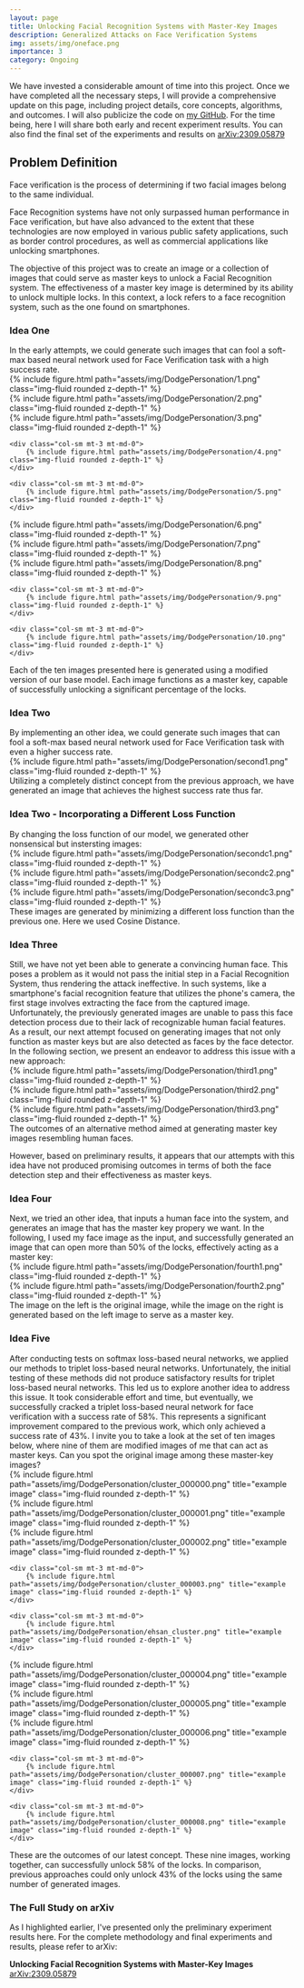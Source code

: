 ```yaml
---
layout: page
title: Unlocking Facial Recognition Systems with Master-Key Images
description: Generalized Attacks on Face Verification Systems
img: assets/img/oneface.png
importance: 3
category: Ongoing
---
```





We have invested a considerable amount of time into this project. Once we have completed all the necessary steps, I will provide a comprehensive update on this page, including project details, core concepts, algorithms, and outcomes. I will also publicize the code on <a href="https://github.com/enazari" style=" text-decoration: underline;">my GitHub</a>. For the time being, here I will share both early and recent experiment results. You can also find the final set of the experiments and results on  <a href="https://arxiv.org/abs/2309.05879" style=" text-decoration: underline;">arXiv:2309.05879</a>


<h2>Problem Definition</h2>

Face verification is the process of determining if two facial images belong to the same individual.

Face Recognition systems have not only surpassed human performance in Face verification, but have also advanced to the extent that these technologies are now employed in various public safety applications, such as border control procedures, as well as commercial applications like unlocking smartphones.  

The objective of this project was to create an image or a collection of images that could serve as master keys to unlock a Facial Recognition system. The effectiveness of a master key image is determined by its ability to unlock multiple locks. In this context, a lock refers to a face recognition system, such as the one found on smartphones.


<h3>Idea One</h3>
In the early attempts, we could generate such images that can fool a soft-max based neural network used for Face Verification task with a high success rate.


<div class="row">
    <div class="col-sm mt-3 mt-md-0">
        {% include figure.html path="assets/img/DodgePersonation/1.png"  class="img-fluid rounded z-depth-1" %}
    </div>
    <div class="col-sm mt-3 mt-md-0">
        {% include figure.html path="assets/img/DodgePersonation/2.png"  class="img-fluid rounded z-depth-1" %}
    </div>
    <div class="col-sm mt-3 mt-md-0">
        {% include figure.html path="assets/img/DodgePersonation/3.png" class="img-fluid rounded z-depth-1" %}
    </div>

    <div class="col-sm mt-3 mt-md-0">
        {% include figure.html path="assets/img/DodgePersonation/4.png" class="img-fluid rounded z-depth-1" %}
    </div>

    <div class="col-sm mt-3 mt-md-0">
        {% include figure.html path="assets/img/DodgePersonation/5.png" class="img-fluid rounded z-depth-1" %}
    </div>

</div>

<div class="row">
    <div class="col-sm mt-3 mt-md-0">
        {% include figure.html path="assets/img/DodgePersonation/6.png" class="img-fluid rounded z-depth-1" %}
    </div>
    <div class="col-sm mt-3 mt-md-0">
        {% include figure.html path="assets/img/DodgePersonation/7.png" class="img-fluid rounded z-depth-1" %}
    </div>
    <div class="col-sm mt-3 mt-md-0">
        {% include figure.html path="assets/img/DodgePersonation/8.png" class="img-fluid rounded z-depth-1" %}
    </div>

    <div class="col-sm mt-3 mt-md-0">
        {% include figure.html path="assets/img/DodgePersonation/9.png"  class="img-fluid rounded z-depth-1" %}
    </div>

    <div class="col-sm mt-3 mt-md-0">
        {% include figure.html path="assets/img/DodgePersonation/10.png" class="img-fluid rounded z-depth-1" %}
    </div>

</div>
<div class="caption">
    Each of the ten images presented here is generated using a modified version of our base model. Each image functions as a master key, capable of successfully unlocking a significant percentage of the locks.
</div>


<h3>Idea Two</h3>
By implementing an other idea, we could generate such images that can fool a soft-max based neural network used for Face Verification task with even a higher success rate.


<div class="row">
    <div class='container'>
    <div class="col-lg-4 col-md-4 col-sm-8 mx-auto">
        {% include figure.html path="assets/img/DodgePersonation/second1.png"  class="img-fluid rounded z-depth-1" %}
    </div>
        </div>

</div>
<div class="caption">
    Utilizing a completely distinct concept from the previous approach, we have generated an image that achieves the highest success rate thus far.
</div>

<h3>Idea Two - Incorporating a Different Loss Function</h3>
By changing the loss function of our model, we generated other nonsensical but instersting images:
<div class="row">
    <div class="col-sm mt-3 mt-md-0">
        {% include figure.html path="assets/img/DodgePersonation/secondc1.png" class="img-fluid rounded z-depth-1" %}
    </div>
    <div class="col-sm mt-3 mt-md-0">
        {% include figure.html path="assets/img/DodgePersonation/secondc2.png" class="img-fluid rounded z-depth-1" %}
    </div>
    <div class="col-sm mt-3 mt-md-0">
        {% include figure.html path="assets/img/DodgePersonation/secondc3.png" class="img-fluid rounded z-depth-1" %}
    </div>

</div>
<div class="caption">
    These images are generated by minimizing a different loss function than the previous one. Here we used Cosine Distance.
</div>


<h3>Idea Three</h3>
Still, we have not yet been able to generate a convincing human face. This poses a problem as it would not pass the initial step in a Facial Recognition System, thus rendering the attack ineffective. In such systems, like a smartphone's facial recognition feature that utilizes the phone's camera, the first stage involves extracting the face from the captured image. Unfortunately, the previously generated images are unable to pass this face detection process due to their lack of recognizable human facial features. As a result, our next attempt focused on generating images that not only function as master keys but are also detected as faces by the face detector. In the following section, we present an endeavor to address this issue with a new approach:


<div class="row">
    <div class="col-sm mt-3 mt-md-0">
        {% include figure.html path="assets/img/DodgePersonation/third1.png" class="img-fluid rounded z-depth-1" %}
    </div>
    <div class="col-sm mt-3 mt-md-0">
        {% include figure.html path="assets/img/DodgePersonation/third2.png" class="img-fluid rounded z-depth-1" %}
    </div>
    <div class="col-sm mt-3 mt-md-0">
        {% include figure.html path="assets/img/DodgePersonation/third3.png" class="img-fluid rounded z-depth-1" %}
    </div>

</div>
<div class="caption">
    The outcomes of an alternative method aimed at generating master key images resembling human faces.
</div>


However, based on preliminary results, it appears that our attempts with this idea have not produced promising outcomes in terms of both the face detection step and their effectiveness as master keys.


<h3>Idea Four</h3>
Next, we tried an other idea, that inputs a human face into the system, and generates an image that has the master key propery we want. In the following, I used my face image as the input, and successfully generated an image that can open more than 50% of the locks, effectively acting as a master key:

<div class="row">
    <div class="col-lg-5 col-md-4 col-sm-4 mx-auto">
        {% include figure.html path="assets/img/DodgePersonation/fourth1.png" class="img-fluid rounded z-depth-1" %}
    </div>
    <div class="col-lg-5 col-md-4 col-sm-4 mx-auto">
        {% include figure.html path="assets/img/DodgePersonation/fourth2.png" class="img-fluid rounded z-depth-1" %}
    </div>


</div>
<div class="caption">
The image on the left is the original image, while the image on the right is generated based on the left image to serve as a master key.
</div>

<h3>Idea Five</h3>
After conducting tests on softmax loss-based neural networks, we applied our methods to triplet loss-based neural networks. Unfortunately, the initial testing of these methods did not produce satisfactory results for triplet loss-based neural networks. This led us to explore another idea to address this issue. It took considerable effort and time, but eventually, we successfully cracked a triplet loss-based neural network for face verification with a success rate of 58%. This represents a significant improvement compared to the previous work, which only achieved a success rate of 43%. I invite you to take a look at the set of ten images below, where nine of them are modified images of me that can act as master keys. Can you spot the original image among these master-key images?



<div class="row">
    <div class="col-sm mt-3 mt-md-0">
        {% include figure.html path="assets/img/DodgePersonation/cluster_000000.png" title="example image" class="img-fluid rounded z-depth-1" %}
    </div>
    <div class="col-sm mt-3 mt-md-0">
        {% include figure.html path="assets/img/DodgePersonation/cluster_000001.png" title="example image" class="img-fluid rounded z-depth-1" %}
    </div>
    <div class="col-sm mt-3 mt-md-0">
        {% include figure.html path="assets/img/DodgePersonation/cluster_000002.png" title="example image" class="img-fluid rounded z-depth-1" %}
    </div>

    <div class="col-sm mt-3 mt-md-0">
        {% include figure.html path="assets/img/DodgePersonation/cluster_000003.png" title="example image" class="img-fluid rounded z-depth-1" %}
    </div>

    <div class="col-sm mt-3 mt-md-0">
        {% include figure.html path="assets/img/DodgePersonation/ehsan_cluster.png" title="example image" class="img-fluid rounded z-depth-1" %}
    </div>

</div>

<div class="row">
    <div class="col-sm mt-3 mt-md-0">
        {% include figure.html path="assets/img/DodgePersonation/cluster_000004.png" title="example image" class="img-fluid rounded z-depth-1" %}
    </div>
    <div class="col-sm mt-3 mt-md-0">
        {% include figure.html path="assets/img/DodgePersonation/cluster_000005.png" title="example image" class="img-fluid rounded z-depth-1" %}
    </div>
    <div class="col-sm mt-3 mt-md-0">
        {% include figure.html path="assets/img/DodgePersonation/cluster_000006.png" title="example image" class="img-fluid rounded z-depth-1" %}
    </div>

    <div class="col-sm mt-3 mt-md-0">
        {% include figure.html path="assets/img/DodgePersonation/cluster_000007.png" title="example image" class="img-fluid rounded z-depth-1" %}
    </div>

    <div class="col-sm mt-3 mt-md-0">
        {% include figure.html path="assets/img/DodgePersonation/cluster_000008.png" title="example image" class="img-fluid rounded z-depth-1" %}
    </div>

</div>
<div class="caption">
    These are the outcomes of our latest concept. These nine images, working together, can successfully unlock 58% of the locks. In comparison, previous approaches could only unlock 43% of the locks using the same number of generated images.
</div>


<h3>The Full Study on arXiv</h3>
As I highlighted earlier, I've presented only the preliminary experiment results here. For the complete methodology and final experiments and results, please refer to arXiv:

<div class='container'>
  <div class="publications">
    <p><strong>Unlocking Facial Recognition Systems with Master-Key Images</strong><br>
    <a href="https://arxiv.org/abs/2309.05879" style="text-decoration: underline;">arXiv:2309.05879</a></p>
  </div>
</div>

